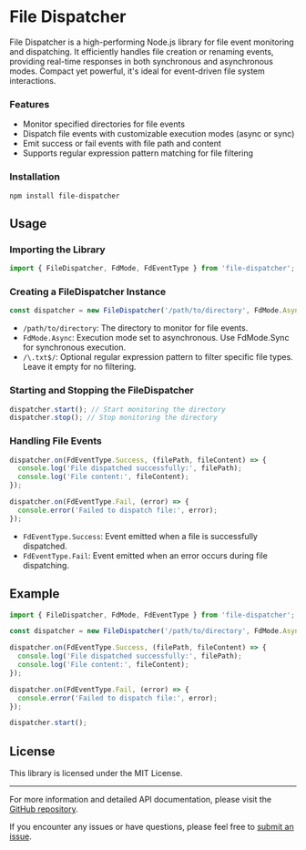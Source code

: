 # File Dispatcher

File Dispatcher is a high-performing Node.js library for file event monitoring and dispatching. It efficiently handles file creation or renaming events, providing real-time responses in both synchronous and asynchronous modes. Compact yet powerful, it's ideal for event-driven file system interactions.

### Features

- Monitor specified directories for file events
- Dispatch file events with customizable execution modes (async or sync)
- Emit success or fail events with file path and content
- Supports regular expression pattern matching for file filtering

### Installation

```shell
npm install file-dispatcher
```

## Usage

### Importing the Library

```ts
import { FileDispatcher, FdMode, FdEventType } from 'file-dispatcher';
```

### Creating a FileDispatcher Instance

```ts
const dispatcher = new FileDispatcher('/path/to/directory', FdMode.Async, /\.txt$/);
```

- `/path/to/directory`: The directory to monitor for file events.
- `FdMode.Async`: Execution mode set to asynchronous. Use FdMode.Sync for synchronous execution.
- `/\.txt$/`: Optional regular expression pattern to filter specific file types. Leave it empty for no filtering.

### Starting and Stopping the FileDispatcher

```ts
dispatcher.start(); // Start monitoring the directory
dispatcher.stop(); // Stop monitoring the directory
```

### Handling File Events

```ts
dispatcher.on(FdEventType.Success, (filePath, fileContent) => {
  console.log('File dispatched successfully:', filePath);
  console.log('File content:', fileContent);
});

dispatcher.on(FdEventType.Fail, (error) => {
  console.error('Failed to dispatch file:', error);
});
```

- `FdEventType.Success`: Event emitted when a file is successfully dispatched.
- `FdEventType.Fail`: Event emitted when an error occurs during file dispatching.

## Example

```ts
import { FileDispatcher, FdMode, FdEventType } from 'file-dispatcher';

const dispatcher = new FileDispatcher('/path/to/directory', FdMode.Async);

dispatcher.on(FdEventType.Success, (filePath, fileContent) => {
  console.log('File dispatched successfully:', filePath);
  console.log('File content:', fileContent);
});

dispatcher.on(FdEventType.Fail, (error) => {
  console.error('Failed to dispatch file:', error);
});

dispatcher.start();
```

## License

This library is licensed under the MIT License.

---

For more information and detailed API documentation, please visit the [GitHub repository](https://github.com/Nhahan/file-dispatcher).

If you encounter any issues or have questions, please feel free to [submit an issue](https://github.com/Nhahan/file-dispatcher/issues).


